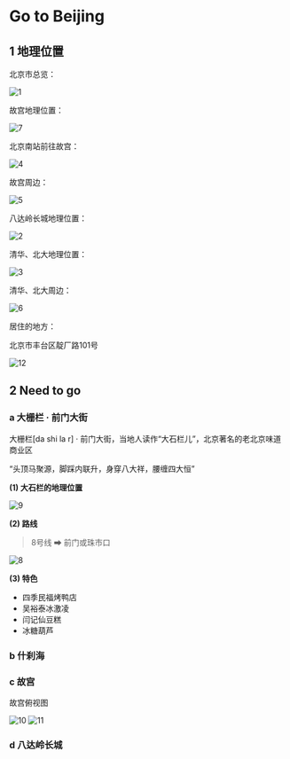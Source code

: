 # Go to Beijing



## 1 地理位置



北京市总览：

<img src="images\1.png" alt="1" style="zoom:100%;" />



故宫地理位置：

<img src="images\7.png" alt="7" style="zoom:100%;" />

北京南站前往故宫：

<img src="images\4.png" alt="4" style="zoom:100%;" />



故宫周边：

<img src="images\5.png" alt="5" style="zoom:100%;" />



八达岭长城地理位置：

<img src="images\2.png" alt="2" style="zoom:100%;" />



清华、北大地理位置：

<img src="images\3.png" alt="3" style="zoom:100%;" />



清华、北大周边：

<img src="images\6.png" alt="6" style="zoom:100%;" />



居住的地方：

北京市丰台区靛厂路101号

<img src="images\12.png" alt="12" style="zoom:100%;" />



## 2 Need to go

### a 大栅栏 · 前门大街

大栅栏[da shi la r] · 前门大街，当地人读作“大石栏儿”，北京著名的老北京味道商业区

“头顶马聚源，脚踩内联升，身穿八大祥，腰缠四大恒”

**(1) 大石栏的地理位置**

<img src="images\9.png" alt="9" style="zoom:100%;" />

**(2) 路线**

> 8号线 ➡ 前门或珠市口

<img src="images\8.png" alt="8" style="zoom:100%;" />

**(3) 特色**

- 四季民福烤鸭店
- 吴裕泰冰激凌
- 闫记仙豆糕
- 冰糖葫芦



### b 什刹海







### c 故宫



故宫俯视图

<img src="images\10.png" alt="10" style="zoom:100%;" />

<img src="images\11.png" alt="11" style="zoom:100%;" />



### d 八达岭长城



